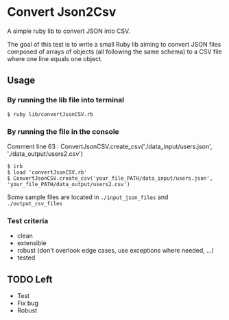 # Convert Json2Csv

A simple ruby lib to convert JSON into CSV.

The goal of this test is to write a small Ruby lib aiming to convert JSON files composed of arrays of objects (all following the same schema) to a CSV file where one line equals one object.

## Usage

### By running the lib file into terminal

```shell
$ ruby lib/convertJsonCSV.rb
```

### By running the file in the console

Comment line 63 : ConvertJsonCSV.create_csv('./data_input/users.json', './data_output/users2.csv')

```shell
$ irb
$ load 'convertJsonCSV.rb'
$ ConvertJsonCSV.create_csv('your_file_PATH/data_input/users.json', 'your_file_PATH/data_output/users2.csv')
```

Some sample files are located in `./input_json_files` and `./output_csv_files`

### Test criteria

- clean
- extensible
- robust (don't overlook edge cases, use exceptions where needed, ...)
- tested

## TODO Left

- Test
- Fix bug
- Robust
